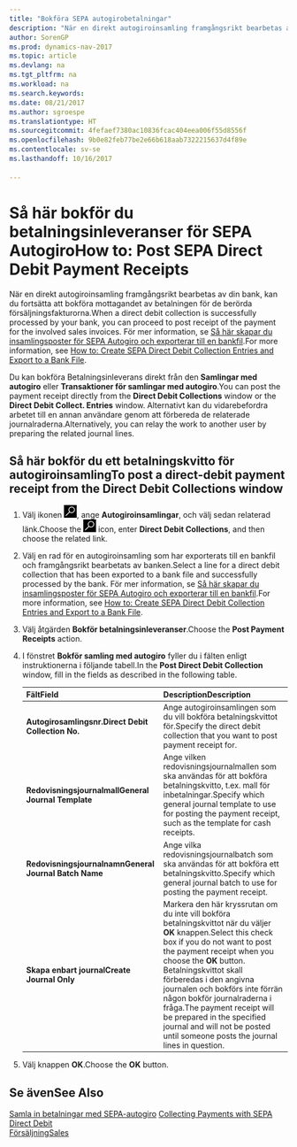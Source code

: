 ```yaml
---
title: "Bokföra SEPA autogirobetalningar"
description: "När en direkt autogiroinsamling framgångsrikt bearbetas av din bank, kan du fortsätta att bokföra mottagandet av betalningen för de berörda försäljningsfakturorna."
author: SorenGP
ms.prod: dynamics-nav-2017
ms.topic: article
ms.devlang: na
ms.tgt_pltfrm: na
ms.workload: na
ms.search.keywords: 
ms.date: 08/21/2017
ms.author: sgroespe
ms.translationtype: HT
ms.sourcegitcommit: 4fefaef7380ac10836fcac404eea006f55d8556f
ms.openlocfilehash: 9b0e82feb77be2e66b618aab7322215637d4f89e
ms.contentlocale: sv-se
ms.lasthandoff: 10/16/2017

---
```

# <a name="how-to-post-sepa-direct-debit-payment-receipts"></a><span data-ttu-id="285bd-103">Så här bokför du betalningsinleveranser för SEPA Autogiro</span><span class="sxs-lookup"><span data-stu-id="285bd-103">How to: Post SEPA Direct Debit Payment Receipts</span></span>
<span data-ttu-id="285bd-104">När en direkt autogiroinsamling framgångsrikt bearbetas av din bank, kan du fortsätta att bokföra mottagandet av betalningen för de berörda försäljningsfakturorna.</span><span class="sxs-lookup"><span data-stu-id="285bd-104">When a direct debit collection is successfully processed by your bank, you can proceed to post receipt of the payment for the involved sales invoices.</span></span> <span data-ttu-id="285bd-105">För mer information, se [Så här skapar du insamlingsposter för SEPA Autogiro och exporterar till en bankfil](finance-how-create-sepa-direct-debit-collection-entries-export-bank-file.md).</span><span class="sxs-lookup"><span data-stu-id="285bd-105">For more information, see [How to: Create SEPA Direct Debit Collection Entries and Export to a Bank File](finance-how-create-sepa-direct-debit-collection-entries-export-bank-file.md).</span></span>  

<span data-ttu-id="285bd-106">Du kan bokföra Betalningsinleverans direkt från den **Samlingar med autogiro** eller **Transaktioner för samlingar med autogiro**.</span><span class="sxs-lookup"><span data-stu-id="285bd-106">You can post the payment receipt directly from the **Direct Debit Collections** window or the **Direct Debit Collect. Entries** window.</span></span> <span data-ttu-id="285bd-107">Alternativt kan du vidarebefordra arbetet till en annan användare genom att förbereda de relaterade journalraderna.</span><span class="sxs-lookup"><span data-stu-id="285bd-107">Alternatively, you can relay the work to another user by preparing the related journal lines.</span></span>  

## <a name="to-post-a-direct-debit-payment-receipt-from-the-direct-debit-collections-window"></a><span data-ttu-id="285bd-108">Så här bokför du ett betalningskvitto för autogiroinsamling</span><span class="sxs-lookup"><span data-stu-id="285bd-108">To post a direct-debit payment receipt from the Direct Debit Collections window</span></span>  
1. <span data-ttu-id="285bd-109">Välj ikonen ![Sök efter sidan eller rapporten](media/ui-search/search_small.png "ikonen Sök efter sidan eller rapporten"), ange **Autogiroinsamlingar**, och välj sedan relaterad länk.</span><span class="sxs-lookup"><span data-stu-id="285bd-109">Choose the ![Search for Page or Report](media/ui-search/search_small.png "Search for Page or Report icon") icon, enter **Direct Debit Collections**, and then choose the related link.</span></span>  
2. <span data-ttu-id="285bd-110">Välj en rad för en autogiroinsamling som har exporterats till en bankfil och framgångsrikt bearbetats av banken.</span><span class="sxs-lookup"><span data-stu-id="285bd-110">Select a line for a direct debit collection that has been exported to a bank file and successfully processed by the bank.</span></span> <span data-ttu-id="285bd-111">För mer information, se [Så här skapar du insamlingsposter för SEPA Autogiro och exporterar till en bankfil](finance-how-create-sepa-direct-debit-collection-entries-export-bank-file.md).</span><span class="sxs-lookup"><span data-stu-id="285bd-111">For more information, see [How to: Create SEPA Direct Debit Collection Entries and Export to a Bank File](finance-how-create-sepa-direct-debit-collection-entries-export-bank-file.md).</span></span>  
3. <span data-ttu-id="285bd-112">Välj åtgärden **Bokför betalningsinleveranser**.</span><span class="sxs-lookup"><span data-stu-id="285bd-112">Choose the **Post Payment Receipts** action.</span></span>  
4. <span data-ttu-id="285bd-113">I fönstret **Bokför samling med autogiro** fyller du i fälten enligt instruktionerna i följande tabell.</span><span class="sxs-lookup"><span data-stu-id="285bd-113">In the **Post Direct Debit Collection** window, fill in the fields as described in the following table.</span></span>  

    |<span data-ttu-id="285bd-114">Fält</span><span class="sxs-lookup"><span data-stu-id="285bd-114">Field</span></span>|<span data-ttu-id="285bd-115">Description</span><span class="sxs-lookup"><span data-stu-id="285bd-115">Description</span></span>|  
    |---------------------------------|---------------------------------------|  
    |<span data-ttu-id="285bd-116">**Autogirosamlingsnr.**</span><span class="sxs-lookup"><span data-stu-id="285bd-116">**Direct Debit Collection No.**</span></span>|<span data-ttu-id="285bd-117">Ange autogiroinsamlingen som du vill bokföra betalningskvittot för.</span><span class="sxs-lookup"><span data-stu-id="285bd-117">Specify the direct debit collection that you want to post payment receipt for.</span></span>|  
    |<span data-ttu-id="285bd-118">**Redovisningsjournalmall**</span><span class="sxs-lookup"><span data-stu-id="285bd-118">**General Journal Template**</span></span>|<span data-ttu-id="285bd-119">Ange vilken redovisningsjournalmallen som ska användas för att bokföra betalningskvitto, t.ex. mall för inbetalningar.</span><span class="sxs-lookup"><span data-stu-id="285bd-119">Specify which general journal template to use for posting the payment receipt, such as the template for cash receipts.</span></span>|  
    |<span data-ttu-id="285bd-120">**Redovisningsjournalnamn**</span><span class="sxs-lookup"><span data-stu-id="285bd-120">**General Journal Batch Name**</span></span>|<span data-ttu-id="285bd-121">Ange vilka redovisningsjournalbatch som ska användas för att bokföra ett betalningskvitto.</span><span class="sxs-lookup"><span data-stu-id="285bd-121">Specify which general journal batch to use for posting the payment receipt.</span></span>|  
    |<span data-ttu-id="285bd-122">**Skapa enbart journal**</span><span class="sxs-lookup"><span data-stu-id="285bd-122">**Create Journal Only**</span></span>|<span data-ttu-id="285bd-123">Markera den här kryssrutan om du inte vill bokföra betalningskvittot när du väljer **OK** knappen.</span><span class="sxs-lookup"><span data-stu-id="285bd-123">Select this check box if you do not want to post the payment receipt when you choose the **OK** button.</span></span> <span data-ttu-id="285bd-124">Betalningskvittot skall förberedas i den angivna journalen och bokförs inte förrän någon bokför journalraderna i fråga.</span><span class="sxs-lookup"><span data-stu-id="285bd-124">The payment receipt will be prepared in the specified journal and will not be posted until someone posts the journal lines in question.</span></span>|  

5. <span data-ttu-id="285bd-125">Välj knappen **OK**.</span><span class="sxs-lookup"><span data-stu-id="285bd-125">Choose the **OK** button.</span></span>  

## <a name="see-also"></a><span data-ttu-id="285bd-126">Se även</span><span class="sxs-lookup"><span data-stu-id="285bd-126">See Also</span></span>  
 <span data-ttu-id="285bd-127">[Samla in betalningar med SEPA-autogiro](finance-collect-payments-with-sepa-direct-debit.md) </span><span class="sxs-lookup"><span data-stu-id="285bd-127">[Collecting Payments with SEPA Direct Debit](finance-collect-payments-with-sepa-direct-debit.md) </span></span>  
 [<span data-ttu-id="285bd-128">Försäljning</span><span class="sxs-lookup"><span data-stu-id="285bd-128">Sales</span></span>](sales-manage-sales.md)

